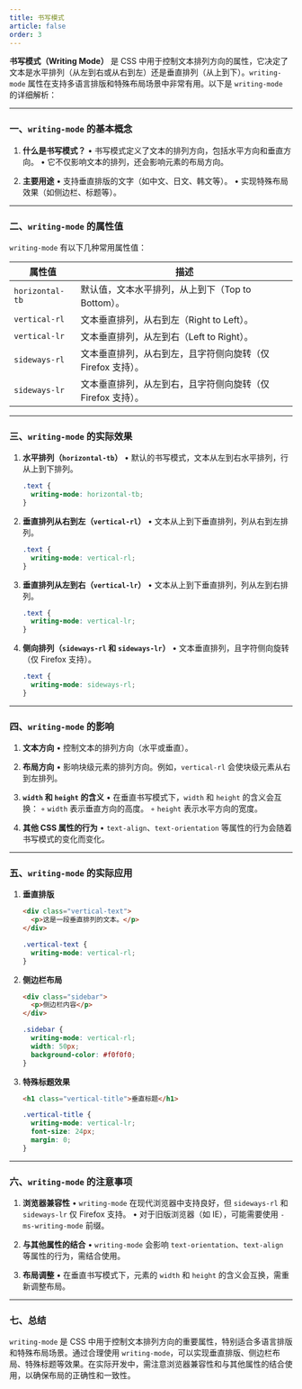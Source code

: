 ```yaml
---
title: 书写模式
article: false
order: 3
---
```


**书写模式（Writing Mode）** 是 CSS 中用于控制文本排列方向的属性，它决定了文本是水平排列（从左到右或从右到左）还是垂直排列（从上到下）。`writing-mode` 属性在支持多语言排版和特殊布局场景中非常有用。以下是 `writing-mode` 的详细解析：

---

### 一、`writing-mode` 的基本概念

1. **什么是书写模式？**
   • 书写模式定义了文本的排列方向，包括水平方向和垂直方向。
   • 它不仅影响文本的排列，还会影响元素的布局方向。

2. **主要用途**
   • 支持垂直排版的文字（如中文、日文、韩文等）。
   • 实现特殊布局效果（如侧边栏、标题等）。

---

### 二、`writing-mode` 的属性值

`writing-mode` 有以下几种常用属性值：

| 属性值          | 描述                                                        |
| --------------- | ----------------------------------------------------------- |
| `horizontal-tb` | 默认值，文本水平排列，从上到下（Top to Bottom）。           |
| `vertical-rl`   | 文本垂直排列，从右到左（Right to Left）。                   |
| `vertical-lr`   | 文本垂直排列，从左到右（Left to Right）。                   |
| `sideways-rl`   | 文本垂直排列，从右到左，且字符侧向旋转（仅 Firefox 支持）。 |
| `sideways-lr`   | 文本垂直排列，从左到右，且字符侧向旋转（仅 Firefox 支持）。 |

---

### 三、`writing-mode` 的实际效果

1. **水平排列（`horizontal-tb`）**
   • 默认的书写模式，文本从左到右水平排列，行从上到下排列。
   ```css
   .text {
     writing-mode: horizontal-tb;
   }
   ```

2. **垂直排列从右到左（`vertical-rl`）**
   • 文本从上到下垂直排列，列从右到左排列。
   ```css
   .text {
     writing-mode: vertical-rl;
   }
   ```

3. **垂直排列从左到右（`vertical-lr`）**
   • 文本从上到下垂直排列，列从左到右排列。
   ```css
   .text {
     writing-mode: vertical-lr;
   }
   ```

4. **侧向排列（`sideways-rl` 和 `sideways-lr`）**
   • 文本垂直排列，且字符侧向旋转（仅 Firefox 支持）。
   ```css
   .text {
     writing-mode: sideways-rl;
   }
   ```

---

### 四、`writing-mode` 的影响

1. **文本方向**
   • 控制文本的排列方向（水平或垂直）。

2. **布局方向**
   • 影响块级元素的排列方向。例如，`vertical-rl` 会使块级元素从右到左排列。

3. **`width` 和 `height` 的含义**
   • 在垂直书写模式下，`width` 和 `height` 的含义会互换：
     ◦ `width` 表示垂直方向的高度。
     ◦ `height` 表示水平方向的宽度。

4. **其他 CSS 属性的行为**
   • `text-align`、`text-orientation` 等属性的行为会随着书写模式的变化而变化。

---

### 五、`writing-mode` 的实际应用

1. **垂直排版**
   ```html
   <div class="vertical-text">
     <p>这是一段垂直排列的文本。</p>
   </div>
   ```
   ```css
   .vertical-text {
     writing-mode: vertical-rl;
   }
   ```

2. **侧边栏布局**
   ```html
   <div class="sidebar">
     <p>侧边栏内容</p>
   </div>
   ```
   ```css
   .sidebar {
     writing-mode: vertical-rl;
     width: 50px;
     background-color: #f0f0f0;
   }
   ```

3. **特殊标题效果**
   ```html
   <h1 class="vertical-title">垂直标题</h1>
   ```
   ```css
   .vertical-title {
     writing-mode: vertical-lr;
     font-size: 24px;
     margin: 0;
   }
   ```

---

### 六、`writing-mode` 的注意事项

1. **浏览器兼容性**
   • `writing-mode` 在现代浏览器中支持良好，但 `sideways-rl` 和 `sideways-lr` 仅 Firefox 支持。
   • 对于旧版浏览器（如 IE），可能需要使用 `-ms-writing-mode` 前缀。

2. **与其他属性的结合**
   • `writing-mode` 会影响 `text-orientation`、`text-align` 等属性的行为，需结合使用。

3. **布局调整**
   • 在垂直书写模式下，元素的 `width` 和 `height` 的含义会互换，需重新调整布局。

---

### 七、总结

`writing-mode` 是 CSS 中用于控制文本排列方向的重要属性，特别适合多语言排版和特殊布局场景。通过合理使用 `writing-mode`，可以实现垂直排版、侧边栏布局、特殊标题等效果。在实际开发中，需注意浏览器兼容性和与其他属性的结合使用，以确保布局的正确性和一致性。
